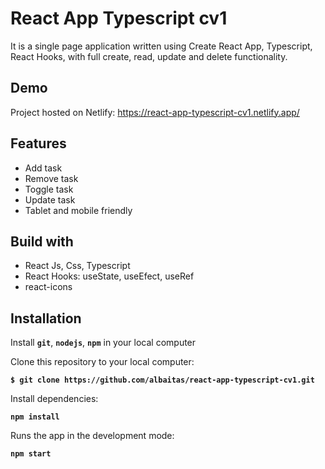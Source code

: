 # React App Typescript cv1

It is a single page application written using Create React App, Typescript, React Hooks, with full create, read, update and delete functionality.

## Demo

Project hosted on Netlify: https://react-app-typescript-cv1.netlify.app/

## Features

- Add task
- Remove task
- Toggle task
- Update task
- Tablet and mobile friendly

## Build with

- React Js, Css, Typescript
- React Hooks: useState, useEfect, useRef
- react-icons

## Installation

Install **`git`**, **`nodejs`**, **`npm`** in your local computer

Clone this repository to your local computer:

**`$ git clone https://github.com/albaitas/react-app-typescript-cv1.git`**

Install dependencies:

**`npm install`**

Runs the app in the development mode:

**`npm start`**
